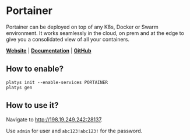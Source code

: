 # Portainer

Portainer can be deployed on top of any K8s, Docker or Swarm environment. It works seamlessly in the cloud, on prem and at the edge to give you a consolidated view of all your containers.

**[Website](https://www.portainer.io/)** | **[Documentation](https://docs.portainer.io/)** | **[GitHub](https://github.com/portainer/portainer)**

## How to enable?

```
platys init --enable-services PORTAINER
platys gen
```

## How to use it?

Navigate to <http://198.19.249.242:28137>. 

Use `admin` for user and `abc123!abc123!` for the password. 